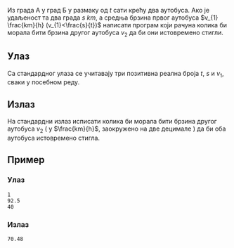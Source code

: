 ﻿Из града А у град Б у размаку од $t$ сати крећу два аутобуса. Ако је удаљеност та два града $s~km$, а средња брзина првог аутобуса $v_{1} \frac{km}{h} (v_{1}<\frac{s}{t})$ написати програм који рачуна колика би морала бити брзина другог аутобуса  $v_{2}$ да би они истовремено стигли.


## Улаз

Са стандардног улаза се учитавају три позитивна реална броја $t$, $s$ и $v_{1}$, сваки у посебном реду.

## Излаз

На стандардни излаз исписати колика би морала бити брзина другог аутобуса $v_{2}$ ( у $\frac{km}{h}$, заокружено на две децимале )​  да би оба аутобуса истовремено стигла.
## Пример 

### Улаз

~~~
1
92.5
40
~~~

### Излаз

~~~
70.48
~~~

